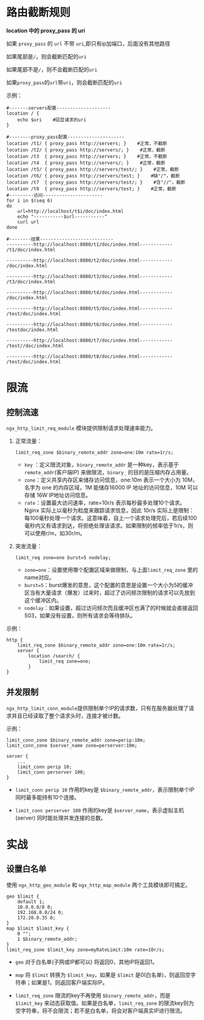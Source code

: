 # 路由截断规则

**location 中的 proxy_pass 的 uri**

如果 `proxy_pass` 的 `url` 不带 `uri`,即只有ip加端口，后面没有其他路径

如果尾部是`/`，则会截断匹配的`uri`

如果尾部不是`/`，则不会截断匹配的`uri`

如果`proxy_pass`的`url`带`uri`，则会截断匹配的`uri`

示例：

```text
#-------servers配置--------------------
location / {
    echo $uri    #回显请求的uri
}

#--------proxy_pass配置---------------------
location /t1/ { proxy_pass http://servers; }    #正常，不截断
location /t2/ { proxy_pass http://servers/; }    #正常，截断
location /t3  { proxy_pass http://servers; }    #正常，不截断
location /t4  { proxy_pass http://servers/; }    #正常，截断
location /t5/ { proxy_pass http://servers/test/; }    #正常，截断
location /t6/ { proxy_pass http://servers/test; }    #缺"/"，截断
location /t7  { proxy_pass http://servers/test/; }    #含"//"，截断
location /t8  { proxy_pass http://servers/test; }    #正常，截断
#---------访问----------------------
for i in $(seq 6)
do
    url=http://localhost/t$i/doc/index.html
    echo "-----------$url-----------"
    curl url
done

#--------结果---------------------------
----------http://localhost:8080/t1/doc/index.html------------
/t1/doc/index.html

----------http://localhost:8080/t2/doc/index.html------------
/doc/index.html

----------http://localhost:8080/t3/doc/index.html------------
/t3/doc/index.html

----------http://localhost:8080/t4/doc/index.html------------
/doc/index.html

----------http://localhost:8080/t5/doc/index.html------------
/test/doc/index.html

----------http://localhost:8080/t6/doc/index.html------------
/testdoc/index.html

----------http://localhost:8080/t7/doc/index.html------------
/test//doc/index.html

----------http://localhost:8080/t8/doc/index.html------------
/test/doc/index.html
```

# 限流

## 控制流速

`ngx_http_limit_req_module` 模块提供限制请求处理速率能力。

1. 正常流量：

   `limit_req_zone $binary_remote_addr zone=one:10m rate=1r/s;`

   * `key` ：定义限流对象，`binary_remote_addr` 是一种key，表示基于 `remote_addr`(客户端IP) 来做限流，`binary_` 的目的是压缩内存占用量。
   * `zone`：定义共享内存区来储存访问信息，one:10m 表示一个大小为 10M，名字为 one 的内存区域，1M 能储存16000 IP 地址的访问信息，10M 可以存储 16W IP地址访问信息。
   * `rate`：设置最大访问速率，rate=10r/s 表示每秒最多处理10个请求。Nginx 实际上以毫秒为粒度来跟踪请求信息，因此 10r/s 实际上是限制：每100毫秒处理一个请求。这意味着，自上一个请求处理完后，若后续100毫秒内又有请求到达，将拒绝处理该请求。如果限制的频率低于1r/s，则可以使用r/m，如30r/m。

2. 突发流量：

   `limit_req zone=one burst=5 nodelay;`

   * `zone=one`：设置使用哪个配置区域来做限制，与上面`limit_req_zone` 里的name对应。
   * `burst=5`：burst爆发的意思，这个配置的意思是设置一个大小为5的缓冲区当有大量请求（爆发）过来时，超过了访问频次限制的请求可以先放到这个缓冲区内。
   * `nodelay`：如果设置，超过访问频次而且缓冲区也满了的时候就会直接返回503，如果没有设置，则所有请求会等待排队。

示例：

```text
http {
    limit_req_zone $binary_remote_addr zone=one:10m rate=1r/s; 
    server {
        location /search/ {
            limit_req zone=one; 
        }
}
```

## 并发限制

`ngx_http_limit_conn_module`提供限制单个IP的请求数，只有在服务器处理了请求并且已经读取了整个请求头时，连接才被计数。

示例：

```text
limit_conn_zone $binary_remote_addr zone=perip:10m;
limit_conn_zone $server_name zone=perserver:10m;

server {
    ...
    limit_conn perip 10;
    limit_conn perserver 100;
}
```

* `limit_conn perip 10` 作用的key是 `$binary_remote_addr`，表示限制单个IP同时最多能持有10个连接。

* `limit_conn perserver 100` 作用的key是 `$server_name`，表示虚拟主机(server) 同时能处理并发连接的总数。

# 实战

## 设置白名单

使用  `ngx_http_geo_module` 和 `ngx_http_map_module` 两个工具模块即可搞定。

```text
geo $limit {
    default 1;
    10.0.0.0/8 0;
    192.168.0.0/24 0;
    172.20.0.35 0;
}
map $limit $limit_key {
    0 "";
    1 $binary_remote_addr;
}
limit_req_zone $limit_key zone=myRateLimit:10m rate=10r/s;
```

* `geo` 对于白名单(子网或IP都可以) 将返回0，其他IP将返回1。

* `map` 将 `$limit` 转换为 `$limit_key`，如果是 `$limit` 是0(白名单)，则返回空字符串；如果是1，则返回客户端实际IP。

* `limit_req_zone` 限流的key不再使用 `$binary_remote_addr`，而是 `$limit_key` 来动态获取值。如果是白名单，`limit_req_zone` 的限流key则为空字符串，将不会限流；若不是白名单，将会对客户端真实IP进行限流。